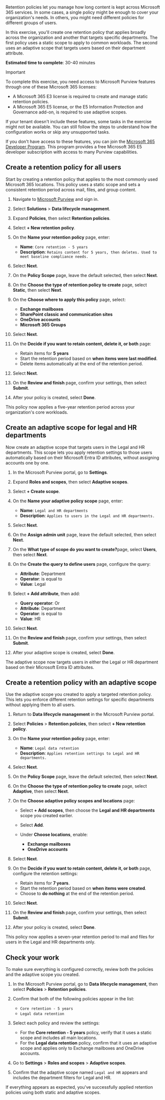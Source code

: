 Retention policies let you manage how long content is kept across Microsoft 365 services. In some cases, a single policy might be enough to cover your organization's needs. In others, you might need different policies for different groups of users.

In this exercise, you'll create one retention policy that applies broadly across the organization and another that targets specific departments. The first policy uses a static scope to apply to common workloads. The second uses an adaptive scope that targets users based on their department attribute.

**Estimated time to complete**: 30-40 minutes

> [!IMPORTANT]
> To complete this exercise, you need access to Microsoft Purview features through one of these Microsoft 365 licenses:
>
> - A Microsoft 365 E3 license is required to create and manage static retention policies.
> - A Microsoft 365 E5 license, or the E5 Information Protection and Governance add-on, is required to use adaptive scopes.
>
> If your tenant doesn't include these features, some tasks in the exercise might not be available. You can still follow the steps to understand how the configuration works or skip any unsupported tasks.
>
> If you don't have access to these features, you can join the [Microsoft 365 Developer Program](https://developer.microsoft.com/microsoft-365/dev-program). This program provides a free Microsoft 365 E5 developer subscription with access to many Purview capabilities.

## Create a retention policy for all users

Start by creating a retention policy that applies to the most commonly used Microsoft 365 locations. This policy uses a static scope and sets a consistent retention period across mail, files, and group content.

1. Navigate to [Microsoft Purview](https://purview.microsoft.com) and sign in.
1. Select **Solutions** > **Data lifecycle management**.
1. Expand **Policies**, then select **Retention policies**.
1. Select **+ New retention policy**.
1. On the **Name your retention policy** page, enter:

   - **Name**: `Core retention - 5 years`
   - **Description**: `Retains content for 5 years, then deletes. Used to meet baseline compliance needs.`

1. Select **Next**.
1. On the **Policy Scope** page, leave the default selected, then select **Next**.
1. On the **Choose the type of retention policy to create​** page, select **Static**, then select **Next**.
1. On the **Choose where to apply this policy** page, select:

   - **Exchange mailboxes**
   - **SharePoint classic and communication sites**
   - **OneDrive accounts**
   - **Microsoft 365 Groups**

1. Select **Next**.
1. On the **Decide if you want to retain content, delete it, or both** page:

   - Retain items for **5 years**
   - Start the retention period based on **when items were last modified**.
   - Delete items automatically at the end of the retention period.
1. Select **Next**.
1. On the **Review and finish** page, confirm your settings, then select **Submit**.
1. After your policy is created, select **Done**.

This policy now applies a five-year retention period across your organization's core workloads.

## Create an adaptive scope for legal and HR departments

Now create an adaptive scope that targets users in the Legal and HR departments. This scope lets you apply retention settings to those users automatically based on their Microsoft Entra ID attributes, without assigning accounts one by one.

1. In the Microsoft Purview portal, go to **Settings**.
1. Expand **Roles and scopes**, then select **Adaptive scopes**.
1. Select **+ Create scope**.
1. On the **Name your adaptive policy scope** page, enter:

   - **Name**: `Legal and HR departments`
   - **Description**: `Applies to users in the Legal and HR departments.`

1. Select **Next**.
1. On the **Assign admin unit** page, leave the default selected, then select **Next**.
1. On the **What type of scope do you want to create?​** page, select **Users**, then select **Next**.
1. On the **Create the query to define users** page, configure the query:

   - **Attribute**: Department
   - **Operator**: is equal to
   - **Value**: Legal

1. Select **+ Add attribute**, then add:

   - **Query operator**: Or
   - **Attribute**: Department
   - **Operator**: is equal to
   - **Value**: HR

1. Select **Next**.

1. On the **Review and finish** page, confirm your settings, then select **Submit**.
1. After your adaptive scope is created, select **Done**.

The adaptive scope now targets users in either the Legal or HR department based on their Microsoft Entra ID attributes.

## Create a retention policy with an adaptive scope

Use the adaptive scope you created to apply a targeted retention policy. This lets you enforce different retention settings for specific departments without applying them to all users.

1. Return to **Data lifecycle management** in the Microsoft Purview portal.
1. Select **Policies** > **Retention policies**, then select **+ New retention policy**.
1. On the **Name your retention policy** page, enter:

   - **Name**: `Legal data retention`
   - **Description**: `Applies retention settings to Legal and HR departments.`

1. Select **Next**.
1. On the **Policy Scope** page, leave the default selected, then select **Next**.
1. On the **Choose the type of retention policy to create​** page, select **Adaptive**, then select **Next**.
1. On the **Choose adaptive policy scopes and locations** page:

   - Select **+ Add scopes**, then choose the **Legal and HR departments** scope you created earlier.
   - Select **Add**.
   - Under **Choose locations**, enable:

     - **Exchange mailboxes**
     - **OneDrive accounts**
1. Select **Next**.
1. On the **Decide if you want to retain content, delete it, or both** page, configure the retention settings:

   - Retain items for **7 years**.
   - Start the retention period based on **when items were created**.
   - Choose to **do nothing** at the end of the retention period.
1. Select **Next**.
1. On the **Review and finish** page, confirm your settings, then select **Submit**.
1. After your policy is created, select **Done**.

This policy now applies a seven-year retention period to mail and files for users in the Legal and HR departments only.

## Check your work

To make sure everything is configured correctly, review both the policies and the adaptive scope you created.

1. In the Microsoft Purview portal, go to **Data lifecycle management**, then select **Policies** > **Retention policies**.
1. Confirm that both of the following policies appear in the list:

   - `Core retention - 5 years`
   - `Legal data retention`

1. Select each policy and review the settings:

   - For the **Core retention - 5 years** policy, verify that it uses a static scope and includes all main locations.
   - For the **Legal data retention** policy, confirm that it uses an adaptive scope and applies only to Exchange mailboxes and OneDrive accounts.
1. Go to **Settings** > **Roles and scopes** > **Adaptive scopes**.
1. Confirm that the adaptive scope named `Legal and HR` appears and includes the department filters for Legal and HR.

If everything appears as expected, you've successfully applied retention policies using both static and adaptive scopes.
